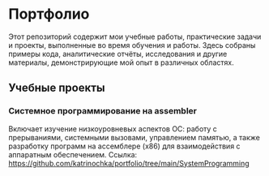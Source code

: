 # Портфолио

Этот репозиторий содержит мои учебные работы, практические задачи и проекты, выполненные во время обучения и работы. Здесь собраны примеры кода, аналитические отчёты, исследования и другие материалы, демонстрирующие мой опыт в различных областях.

## Учебные проекты
### Системное программирование на assembler
Включает изучение низкоуровневых аспектов ОС: работу с прерываниями, системными вызовами, управлением памятью, а также разработку программ на ассемблере (x86) для взаимодействия с аппаратным обеспечением.
Ссылка: https://github.com/katrinochka/portfolio/tree/main/SystemProgramming
